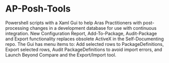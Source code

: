 # AP-Posh-Tools
Powershell scripts with a Xaml Gui to help Aras Practitioners with post-processing changes in a development database for use with continuous integration. New Configuration Report, Add-To-Package, Audit-Package and Export functionality replaces obsolete ActiveX in the Self-Documenting repo.  The Gui has menu items to: Add selected rows to PackageDefinitions, Export selected rows, Audit PackageDefinitions to avoid import errors, and  Launch Beyond Compare and the Export/Import tool.
